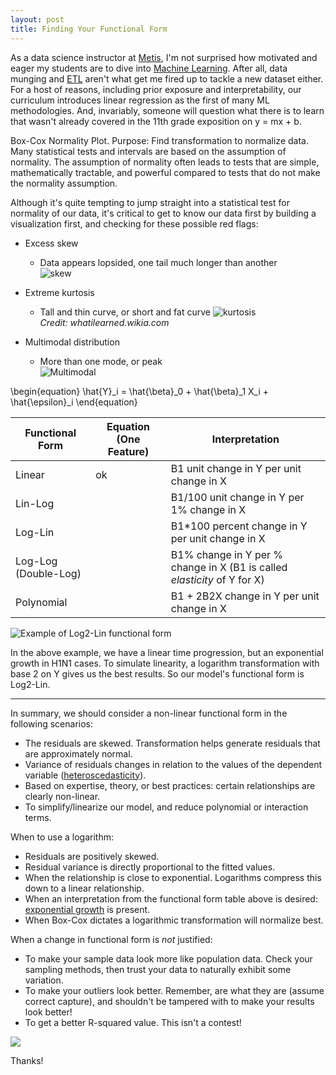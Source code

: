 ```yaml
---
layout: post
title: Finding Your Functional Form
---
```


As a data science instructor at [Metis](https://thisismetis.com), I'm not surprised how motivated and eager my students are to dive into [Machine Learning](https://en.wikipedia.org/wiki/Machine_learning). After all, data munging and [ETL](https://en.wikipedia.org/wiki/Extract,_transform,_load) aren't what get me fired up to tackle a new dataset either. For a host of reasons, including prior exposure and interpretability, our curriculum introduces linear regression as the first of many ML methodologies. And, invariably, someone will question what there is to learn that wasn't already covered in the 11th grade exposition on y = mx + b.

Box-Cox Normality Plot. Purpose: Find transformation to normalize data. Many statistical tests and intervals are based on the assumption of normality. The assumption of normality often leads to tests that are simple, mathematically tractable, and powerful compared to tests that do not make the normality assumption.

Although it's quite tempting to jump straight into a statistical test for normality of our data, it's critical to get to know our data first by building a visualization first, and checking for these possible red flags:

- Excess skew
  - Data appears lopsided, one tail much longer than another  
![skew](https://upload.wikimedia.org/wikipedia/commons/thumb/f/f8/Negative_and_positive_skew_diagrams_%28English%29.svg/446px-Negative_and_positive_skew_diagrams_%28English%29.svg.png)

- Extreme kurtosis
  - Tall and thin curve, or short and fat curve
![kurtosis](http://schaal15.blog.sbc.edu/files/2014/11/kurtosis1.jpg)  
_Credit: whatilearned.wikia.com_


- Multimodal distribution
  - More than one mode, or peak  
![Multimodal](https://prateekvjoshi.files.wordpress.com/2013/06/multimodal.jpg)

\begin{equation}
\hat{Y}_i = \hat{\beta}_0 + \hat{\beta}_1 X_i + \hat{\epsilon}_i
\end{equation}

Functional Form | Equation (One Feature) | Interpretation
-----|-------|---------
Linear|ok|B1 unit change in Y per unit change in X
Lin-Log | | B1/100 unit change in Y per 1% change in X
Log-Lin || B1*100 percent change in Y per unit change in X
Log-Log (Double-Log)|| B1% change in Y per % change in X (B1 is called _elasticity_ of Y for X)
Polynomial || B1 + 2B2X change in Y per unit change in X


![Example of Log2-Lin functional form](https://upload.wikimedia.org/wikipedia/commons/f/f8/Influenza-2009-cases-logarithmic.png)

In the above example, we have a linear time progression, but an exponential growth in H1N1 cases. To simulate linearity, a logarithm transformation with base 2 on Y gives us the best results. So our model's functional form is Log2-Lin.

-----------
In summary, we should consider a non-linear functional form in the following scenarios:

- The residuals are skewed. Transformation helps generate residuals that are approximately normal.
- Variance of residuals changes in relation to the values of the dependent variable ([heteroscedasticity](https://www.google.com/url?sa=t&rct=j&q=&esrc=s&source=web&cd=14&cad=rja&uact=8&ved=0ahUKEwi71Kjm6KfVAhVM7IMKHTwqByAQFghlMA0&url=https%3A%2F%2Fen.wikipedia.org%2Fwiki%2FHeteroscedasticity&usg=AFQjCNE33RI-JSU7FKp2KDZdUo3scXcAyA)).
- Based on expertise, theory, or best practices: certain relationships are clearly non-linear.
- To simplify/linearize our model, and reduce polynomial or interaction terms.


When to use a logarithm:

- Residuals are positively skewed.
- Residual variance is directly proportional to the fitted values.
- When the relationship is close to exponential. Logarithms compress this down to a linear relationship.
- When an interpretation from the functional form table above is desired: [exponential growth](https://en.wikipedia.org/wiki/Exponential_growth) is present.
- When Box-Cox dictates a logarithmic transformation will normalize best.

When a change in functional form is _not_ justified:

- To make your sample data look more like population data. Check your sampling methods, then trust your data to naturally exhibit some variation.
- To make your outliers look better. Remember, are what they are (assume correct capture), and shouldn't be tampered with to make your results look better!
- To get a better R-squared value. This isn't a contest!

![](https://giphy.com/gifs/HXNTWmizWfPkk/html5)

Thanks!
